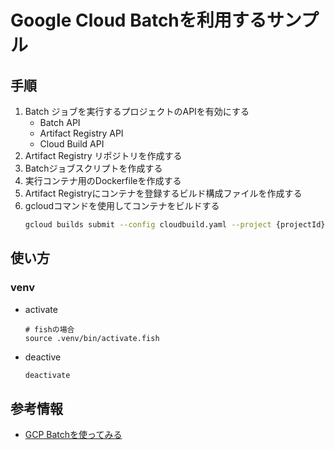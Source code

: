Google Cloud Batchを利用するサンプル
====================

## 手順

1. Batch ジョブを実行するプロジェクトのAPIを有効にする
    - Batch API
    - Artifact Registry API
    - Cloud Build API
1. Artifact Registry リポジトリを作成する
1. Batchジョブスクリプトを作成する
1. 実行コンテナ用のDockerfileを作成する
1. Artifact Registryにコンテナを登録するビルド構成ファイルを作成する
1. gcloudコマンドを使用してコンテナをビルドする
    ```bash
    gcloud builds submit --config cloudbuild.yaml --project {projectId}
    ```

## 使い方

### venv

- activate
    ```fish
    # fishの場合
    source .venv/bin/activate.fish
    ```

- deactive
    ```bash
    deactivate
    ```

## 参考情報

- [GCP Batchを使ってみる](https://engineer-boost.com/google-cloud/?p=355)
